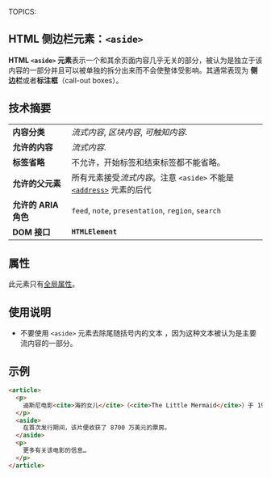 TOPICS: <aside>

# HTML 侧边栏元素：`<aside>`

**HTML `<aside>` 元素**表示一个和其余页面内容几乎无关的部分，被认为是独立于该内容的一部分并且可以被单独的拆分出来而不会使整体受影响。其通常表现为
**侧边栏**或者**标注框**（call-out boxes）。

## 技术摘要

|  |  |
| :-- | :-- |
| **内容分类** | *流式内容*, *区块内容*, *可触知内容*. |
| **允许的内容** | *流式内容*. |
| **标签省略** | 不允许，开始标签和结束标签都不能省略。|
| **允许的父元素** | 所有元素接受*流式内容*。注意 `<aside>` 不能是 [`<address>`](/zh-hans/webfrontend/<address>) 元素的后代 |
| **允许的 ARIA 角色** | `feed`, `note`, `presentation`, `region`, `search` |
| **DOM 接口** | **`HTMLElement`** |

## 属性

此元素只有[全局属性](/zh-hans/webfrontend/HTML_Global_Attributes)。

## 使用说明

- 不要使用 `<aside>` 元素去除尾随括号内的文本 ，因为这种文本被认为是主要流内容的一部分。

## 示例

```html
<article>
  <p>
    迪斯尼电影<cite>海的女儿</cite>（<cite>The Little Mermaid</cite>）于 1989 年首次登上银幕。
  </p>
  <aside>
    在首次发行期间，该片便收获了 8700 万美元的票房。
  </aside>
  <p>
    更多有关该电影的信息…
  </p>
</article>
```

